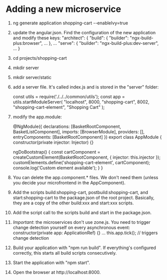# Adding a new microservice

1. ng generate application shopping-cart --enableIvy=true
2. update the angular.json. Find the configuration of the new application and modify these keys:
   "architect": {
   "build": {
   "builder": "ngx-build-plus:browser",
   ...
   },
   ...
   "serve": {
   "builder": "ngx-build-plus:dev-server",
   ...
   }

3. cd projects/shopping-cart
4. mkdir server
5. mkdir server/static
6. add a server file. It's called index.js and is stored in the "server" folder:

   const utils = require('./../../common/utils');
   const app = utils.startModuleServer(
   "localhost",
   8000,
   "shopping-cart",
   8002,
   "shopping-cart-element",
   "Shopping Cart"
   );

7. modify the app.module:

   @NgModule({
   declarations: [BasketRootComponent, BasketListComponent],
   imports: [BrowserModule],
   providers: [],
   entryComponents: [BasketRootComponent]
   })
   export class AppModule {
   constructor(private injector: Injector) {}

   ngDoBootstrap() {
   const cartComponent = createCustomElement(BasketRootComponent, { injector: this.injector });
   customElements.define('shopping-cart-element', cartComponent);
   console.log('Custom element <shopping-cart-element> available');
   }
   }

8. You can delete the app.component.\* files. We don't need them (unless you decide your microfrontend in the AppComponent).

9. Add the scripts build:shopping-cart, postbuild:shopping-cart, and start:shopping-cart to the package.json of the root project. Basically, they are a copy of the other build:xxx and start:xxx scripts.
10. Add the script call to the scripts build and start in the package.json.
11. _Important_: the microservices don't use zone.js. You need to trigger change detection yourself on every asynchronous event:
    constructor(private app: ApplicationRef) {}
    ...
    this.app.tick(); // triggers change detection

12. Build your application with "npm run build". If everything's configured correctly, this starts all build scripts consecutively.
13. Start the application with "npm start".
14. Open the browser at http://localhost:8000.
